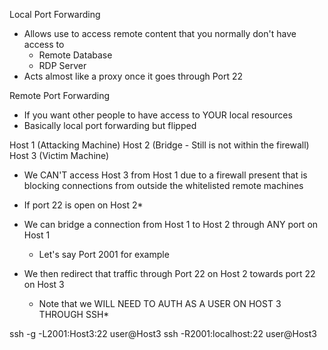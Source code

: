 
Local Port Forwarding
* Allows use to access remote content that you normally don't have access to
	* Remote Database
	* RDP Server
* Acts almost like a proxy once it goes through Port 22

Remote Port Forwarding
* If you want other people to have access to YOUR local resources
* Basically local port forwarding but flipped

Host 1 (Attacking Machine)
Host 2 (Bridge - Still is not within the firewall)
Host 3 (Victim Machine)

* We CAN'T access Host 3 from Host 1 due to a firewall present that is blocking connections from outside the whitelisted remote machines

* If port 22 is open on Host 2*
* We can bridge a connection from Host 1 to Host 2 through ANY port on Host 1
	* Let's say Port 2001 for example
* We then redirect that traffic through Port 22 on Host 2 towards port 22 on Host 3
	* Note that we WILL NEED TO AUTH AS A USER ON HOST 3 THROUGH SSH*

ssh -g -L2001:Host3:22 user@Host3
ssh -R2001:localhost:22 user@Host3